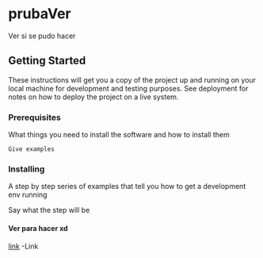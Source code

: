# prubaVer
Ver si se pudo hacer

## Getting Started

These instructions will get you a copy of the project up and running on your local machine for development and testing purposes. See deployment for notes on how to deploy the project on a live system.

### Prerequisites

What things you need to install the software and how to install them

```
Give examples
```

### Installing

A step by step series of examples that tell you how to get a development env running

Say what the step will be


#### Ver para hacer xd


[link](https://gist.github.com/PurpleBooth/109311bb0361f32d87a2#file-readme-template-md) -Link
